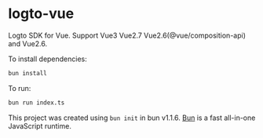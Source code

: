 # logto-vue

Logto SDK for Vue. Support Vue3 Vue2.7 Vue2.6(@vue/composition-api) and Vue2.6.

To install dependencies:

```bash
bun install
```

To run:

```bash
bun run index.ts
```

This project was created using `bun init` in bun v1.1.6. [Bun](https://bun.sh) is a fast all-in-one JavaScript runtime.
